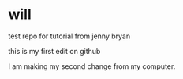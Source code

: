 # will
test repo for tutorial from jenny bryan

this is my first edit on github

I am making my second change from my computer. 